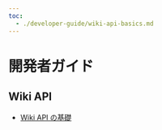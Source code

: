 ```yaml
---
toc:
  - ./developer-guide/wiki-api-basics.md
---
```

# 開発者ガイド

## Wiki API

* [Wiki API の基礎](./developer-guide/wiki-api-basics.md) 
